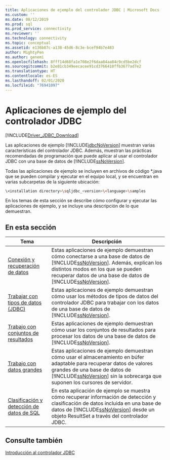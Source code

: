 ```yaml
---
title: Aplicaciones de ejemplo del controlador JDBC | Microsoft Docs
ms.custom: ''
ms.date: 08/12/2019
ms.prod: sql
ms.prod_service: connectivity
ms.reviewer: ''
ms.technology: connectivity
ms.topic: conceptual
ms.assetid: e136b87c-a138-45d6-8c3e-bcef94b7e483
author: MightyPen
ms.author: genemi
ms.openlocfilehash: 8fff14d68fa1e708e2f6daa84aa84c9cd5be2dcf
ms.sourcegitcommit: b2e81cb349eecacee91cd3766410ffb3677ad7e2
ms.translationtype: HT
ms.contentlocale: es-ES
ms.lasthandoff: 02/01/2020
ms.locfileid: "76941097"
---
```

# <a name="sample-jdbc-driver-applications"></a>Aplicaciones de ejemplo del controlador JDBC

[!INCLUDE[Driver_JDBC_Download](../../includes/driver_jdbc_download.md)]

Las aplicaciones de ejemplo [!INCLUDE[jdbcNoVersion](../../includes/jdbcnoversion_md.md)] muestran varias características del controlador JDBC. Además, muestran las prácticas recomendadas de programación que puede aplicar al usar el controlador JDBC con una base de datos de [!INCLUDE[ssNoVersion](../../includes/ssnoversion-md.md)].  
  
Todas las aplicaciones de ejemplo se incluyen en archivos de código *.java que se pueden compilar y ejecutar en el equipo local, y se encuentran en varias subcarpetas de la siguiente ubicación:  

```bash
\<installation directory>\sqljdbc_<version>\<language>\samples  
```

En los temas de esta sección se describe cómo configurar y ejecutar las aplicaciones de ejemplo, y se incluye una descripción de lo que demuestran.  
  
## <a name="in-this-section"></a>En esta sección  
  
| Tema                                                                                                        | Descripción                                                                                                                                                                                                                                                             |
| ------------------------------------------------------------------------------------------------------------ | ----------------------------------------------------------------------------------------------------------------------------------------------------------------------------------------------------------------------------------------------------------------------- |
| [Conexión y recuperación de datos](../../connect/jdbc/connecting-and-retrieving-data.md)                       | Estas aplicaciones de ejemplo demuestran cómo conectarse a una base de datos de [!INCLUDE[ssNoVersion](../../includes/ssnoversion-md.md)]. Además, explican los distintos modos en los que se pueden recuperar datos de una base de datos de [!INCLUDE[ssNoVersion](../../includes/ssnoversion-md.md)]. |
| [Trabajar con tipos de datos &#40;JDBC&#41;](../../connect/jdbc/working-with-data-types-jdbc.md)                 | Estas aplicaciones de ejemplo demuestran cómo usar los métodos de tipos de datos del controlador JDBC para trabajar con los datos de una base de datos de [!INCLUDE[ssNoVersion](../../includes/ssnoversion-md.md)].                                                                                           |
| [Trabajo con conjuntos de resultados](../../connect/jdbc/working-with-result-sets.md)                                   | Estas aplicaciones de ejemplo demuestran cómo usar los conjuntos de resultados para procesar los datos de una base de datos de [!INCLUDE[ssNoVersion](../../includes/ssnoversion-md.md)].                                                                                                         |
| [Trabajo con datos grandes](../../connect/jdbc/working-with-large-data.md)                                     | Estas aplicaciones de ejemplo demuestran cómo usar el almacenamiento en búfer adaptable para recuperar datos de valores grandes de una base de datos de [!INCLUDE[ssNoVersion](../../includes/ssnoversion-md.md)] sin la sobrecarga que suponen los cursores de servidor.                                                      |
| [Clasificación y detección de datos de SQL](../../connect/jdbc/data-discovery-classification-sample.md) | En esta aplicación de ejemplo se muestra cómo recuperar información de detección y clasificación de datos incluida en una base de datos de [!INCLUDE[ssNoVersion](../../includes/ssnoversion-md.md)] desde un objeto ResultSet a través del controlador JDBC.                                      |
  
## <a name="see-also"></a>Consulte también

[Introducción al controlador JDBC](../../connect/jdbc/overview-of-the-jdbc-driver.md)  
  
